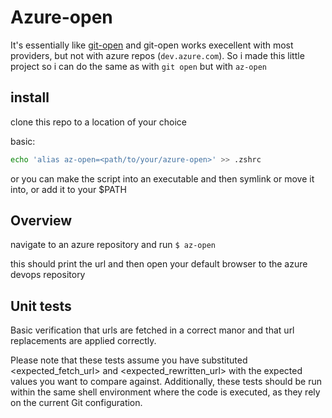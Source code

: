 # Azure-open

It's essentially like [git-open](https://github.com/paulirish/git-open) and
git-open works execellent with most providers, but not with azure repos (`dev.azure.com`). So i made this little project so i can do the same as
with `git open` but with `az-open`

## install

clone this repo to a location of your choice

basic:

```bash
echo 'alias az-open=<path/to/your/azure-open>' >> .zshrc
```

or you can make the script into an executable and then symlink or move it into,
or add it to your $PATH

## Overview

navigate to an azure repository and run `$ az-open`

this should print the url and then open your default browser to the azure devops
repository

## Unit tests

Basic verification that urls are fetched in a correct manor and that url
replacements are applied correctly.

Please note that these tests assume you have
substituted <expected_fetch_url> and <expected_rewritten_url> with the expected
values you want to compare against. Additionally, these tests should be run
within the same shell environment where the code is executed, as they rely on
the current Git configuration.
